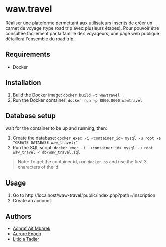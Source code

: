 # waw.travel
Réaliser une plateforme permettant aux utilisateurs inscrits de créer un carnet de voyage (type road trip avec plusieurs étapes). Pour pouvoir être consultée facilement par la famille des voyageurs, une page web publique détaillera l'ensemble du road trip.

## Requirements
- Docker

## Installation
1. Build the Docker image: `docker build -t wawtravel .`
2. Run the Docker container: `docker run -p 8000:8000 wawtravel`

## Database setup
wait for the container to be up and running, then:
1. Create the database: `docker exec -i <container_id> mysql -u root -e "CREATE DATABASE waw_travel;"`
2. Run the SQL script: `docker exec -i  <container_id> mysql -u root waw_travel < db/waw_travel.sql`
> Note: To get the container id, run `docker ps` and use the first 3 characters of the id.

## Usage
1. Go to http://localhost/waw-travel/public/index.php?path=/inscription
2. Create an account

## Authors
- [Achraf Ait Mbarek](https://github.com/achrafaitmbarek)
- [Aurore Enoch](https://github.com/Aurore-Enoch)
- [Liticia Tadjer](https://github.com/ltadjer)


